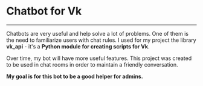 # Chatbot for Vk
___
Chatbots are very useful and help solve a lot of problems. One of them is the need to familiarize users with chat rules.
I used for my project the library **vk_api** - it's a **Python module for creating scripts for Vk**.

Over time, my bot will have more useful features. This project was created to be used in chat rooms in order to maintain a friendly conversation.

**My goal is for this bot to be a good helper for admins.**